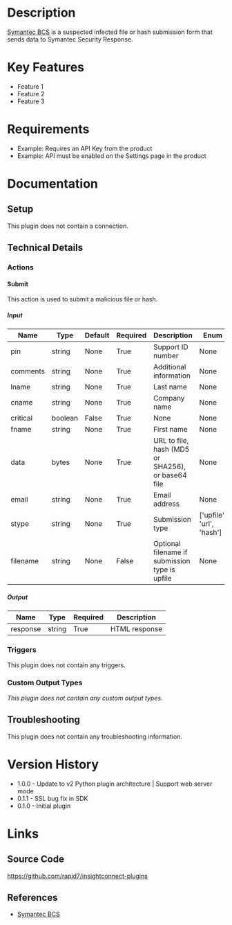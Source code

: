 # Description

[Symantec BCS](https://submit.symantec.com/websubmit/bcs.cgi) is a suspected infected file or hash submission form that sends data to Symantec Security Response.

# Key Features

* Feature 1
* Feature 2
* Feature 3

# Requirements

* Example: Requires an API Key from the product
* Example: API must be enabled on the Settings page in the product

# Documentation

## Setup

This plugin does not contain a connection.

## Technical Details

### Actions

#### Submit

This action is used to submit a malicious file or hash.

##### Input

|Name|Type|Default|Required|Description|Enum|
|----|----|-------|--------|-----------|----|
|pin|string|None|True|Support ID number|None|
|comments|string|None|True|Additional information|None|
|lname|string|None|True|Last name|None|
|cname|string|None|True|Company name|None|
|critical|boolean|False|True|None|None|
|fname|string|None|True|First name|None|
|data|bytes|None|True|URL to file, hash (MD5 or SHA256), or base64 file|None|
|email|string|None|True|Email address|None|
|stype|string|None|True|Submission type|['upfile', 'url', 'hash']|
|filename|string|None|False|Optional filename if submission type is upfile|None|

##### Output

|Name|Type|Required|Description|
|----|----|--------|-----------|
|response|string|True|HTML response|

### Triggers

This plugin does not contain any triggers.

### Custom Output Types

_This plugin does not contain any custom output types._

## Troubleshooting

This plugin does not contain any troubleshooting information.

# Version History

* 1.0.0 - Update to v2 Python plugin architecture | Support web server mode
* 0.1.1 - SSL bug fix in SDK
* 0.1.0 - Initial plugin

# Links

## Source Code

https://github.com/rapid7/insightconnect-plugins

## References

* [Symantec BCS](https://submit.symantec.com/websubmit/bcs.cgi)

